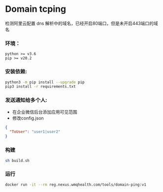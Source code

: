 # Domain tcping

检测阿里云配置 dns 解析中的域名，已经开启80端口，但是未开启443端口的域名 

### 环境：  
```
python >= v3.6  
pip >= v20.2 
``` 
 
### 安装依赖:
```bash
python3 -m pip install --upgrade pip
pip3 install -r requirements.txt
```

### 发送通知给多个人:  
- 在企业微信后台添加应用可见范围
- 修改config.json
```json
{
  "ToUser": "user1|user2"
}
```

### 构建
```bash
sh build.sh
```

### 运行  
```bash
docker run -it --rm reg.nexus.wmqhealth.com/tools/domain-ping:v1
```
